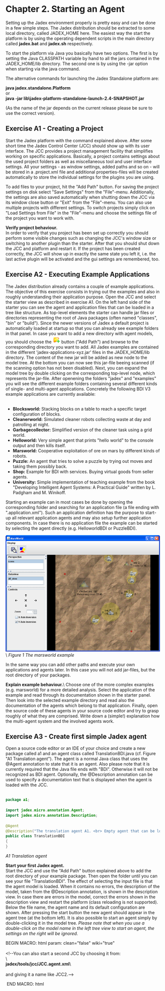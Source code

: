 <span>Chapter 2. Starting an Agent</span> 
=========================================

Setting up the Jadex environment properly is pretty easy and can be done in a few simple steps. The Jadex distribution should be extracted to some local directory, called JADEX\_HOME here. The easiest way the start the platform is by using the operating dependent scripts in the main directory called **jadex.bat** and **jadex.sh** respectively.

To start the platform via Java you basically have two options. The first is by setting the Java CLASSPATH variable by hand to all the jars contained in the JADEX\_HOME/lib directory. The second one is by using the -jar option when starting via the java command.

<div class="wikimodel-emptyline">

</div>

The alternative commands for launching the Jadex Standalone platform are:

<div class="wikimodel-emptyline">

</div>

**java jadex.standalone.Platform**\
or\
**java -jar lib\\jadex-platform-standalone-launch-2.4-SNAPSHOT.jar**

(As the name of the jar depends on the current release please be sure to use the correct version).

<span>Exercise A1 - Creating a Project</span> 
---------------------------------------------

Start the Jadex platform with the command explained above. After some short time the Jadex Control Center (JCC) should show up with its user interface. The JCC provides a project management facility that simplifies working on specific applications. Basically, a project contains settings about the used project folders as well as miscellaneous tool and user interface settings. All your settings - as window settings, added paths and so on - will be stored in a .project.xml file and additional properties-files will be created automatically to store the individual settings for the plugins you are using. 

<div class="wikimodel-emptyline">

</div>

<div class="wikimodel-emptyline">

</div>

To add files to your project, hit the "Add Path" button. For saving the project settings on disk select "Save Settings" from the "File"-menu. Additionally, the settings are also saved automatically when shutting down the JCC via its window close button or "Exit" from the "File"-menu. You can also use multiple projects with different settings. To switch projects simply click on "Load Settings from File" in the "File"-menu and choose the settings file of the project you want to work with.

<div class="wikimodel-emptyline">

</div>

**Verify project behaviour.**\
In order to verify that you project has been set up correctly you should perform some visible changes such as changing the JCC's window size or switching to another plugin than the starter. After that you should shut down the JCC and platform and restart it. If the project has been created correctly, the JCC will show up in exactly the same state you left it, i.e. the last active plugin will be activated and the gui settings are remembered, too.

<span>Exercise A2 - Executing Example Applications</span> 
---------------------------------------------------------

The Jadex distribution already contains a couple of example applications. The objective of this exercise consists in trying out the examples and also in roughly understanding their application purpose. Open the JCC and select the starter view as described in exercise A1. On the left hand side of the starter you can see the agent and application files that can be loaded in a tree like structure. As top-level elements the starter can handle jar files or directories representing the root of Java packages (often named "classes", "bin" or "build"). Since the newer versions of Jadex a default project is automatically loaded at startup so that you can already see example folders in that panel. In case you want to add a new directory with agent models, you should choose the ![](newaddfolder.png) button ("Add Path") and browse to the corresponding directory you want to add. All Jadex examples are contained in the different 'jadex-applications-xyz.jar' files in the JADEX\_HOME/lib directory. The content of the new jar will be added as new node to the model tree. At the bottom you can now see this jar-file beeing scanned (if the scanning option has not been disabled). Next, you can expand the model tree by double clicking on the corresponding top-level node, which represents the jar-file. After openening the folders "jadex" and "examples" you will see the different example folders containing several different kinds of single- and multi-agent applications. Concretely the following BDI V3 example applications are currently available:\
 

-   **Blocksworld:** Stacking blocks on a table to reach a specific target configuration of blocks.
-   **Cleanerworld:** Simulated cleaner robots collecting waste at day and patrolling at night.
-   **Garbagecollector:** Simplified version of the cleaner task using a grid world.
-   **Helloworld:** Very simple agent that prints "hello world" to the console output and then kills itself.
-   **Marsworld:** Cooperative exploitation of ore on mars by different kinds of robots.
-   **Puzzle:** An agent that tries to solve a puzzle by trying out moves and taking them possibly back.
-   **Shop:** Example for BDI with services. Buying virtual goods from seller agents.
-   **University:** Simple implementation of teaching example from the book "Developing Intelligent Agent Systems: A Practical Guide" written by L. Padgham and M. Winikoff.

Starting an example can in most cases be done by opening the corresponding folder and searching for an application file (a file ending with ".application.xml"). Such an application definition has the purpose to start-up all relevant application agents and may also setup further application components. In case there is no application file the example can be started by selecting the agent directly (e.g. HelloworldBDI or PuzzleBDI).

<div class="wikimodel-emptyline">

</div>

![](marsworld.png)\\ *Figure 1 The marsworld example*

<div class="wikimodel-emptyline">

</div>

In the same way you can add other paths and execute your own applications and agents later. In this case you will not add jar-files, but the root directory of your packages.

<div class="wikimodel-emptyline">

</div>

**Explain example behaviour.**\\ Choose one of the more complex examples (e.g. marsworld) for a more detailed analysis. Select the application of the example and read through its documentation shown in the starter panel. Then look into the selected example directory and read also the documentation of the agents which belong to that application. Finally, open the source code of these agents in your source code editor and try to grasp roughly of what they are comprised. Write down a (simple!) explanation how the multi-agent system and the involved agents work.

<span>Exercise A3 - Create first simple Jadex agent</span> 
----------------------------------------------------------

Open a source code editor or an IDE of your choice and create a new package called a1 and an agent class called TranslationBDI.java (cf. Figure "A1 Translation agent"). The agent is a normal Java class that uses the @Agent annotation to state that it is an agent. Also please note that it is currently required that the Java file ends with "BDI". Otherwise it will not be recognized as BDI agent. Optionally, the @Description annotation can be used to specify a documentation text that is displayed when the agent is loaded with the JCC.

<div class="wikimodel-emptyline">

</div>

<div class="wikimodel-emptyline">

</div>


```java

package a1;

import jadex.micro.annotation.Agent;
import jadex.micro.annotation.Description;

@Agent
@Description("The translation agent A1. <br> Empty agent that can be loaded and started.")
public class TranslationBDI
{
}

```


*A1 Translation agent*

<div class="wikimodel-emptyline">

</div>

**Start your first Jadex agent.**\
Start the JCC and use the "Add Path" button explained above to add the root directory of your example package. Then open the folder until you can see your file "TranslationBDI". The effect of selecting the input file is that the agent model is loaded. When it contains no errors, the description of the model, taken from the @Description annotation, is shown in the description view. In case there are errors in the model, correct the errors shown in the description view and restart the platform (class reloading is not supported). Below the file name, the agent name and its default configuration are shown. After pressing the start button the new agent should appear in the agent tree (at the bottom left). It is also possible to start an agent simply by double-clicking it in the model tree. *Please note that when you use a double-click on the model name in the left tree view to start an agent, the settings on the right will be ignored.*

BEGIN MACRO: html param: clean="false" wiki="true"\
\
&lt;!--You can also start a second JCC by choosing it from:\
\\\
**jadex/tools/jcc/JCC.agent.xml**\\\
                \
and giving it a name like JCC2.--&gt;

 END MACRO: html
